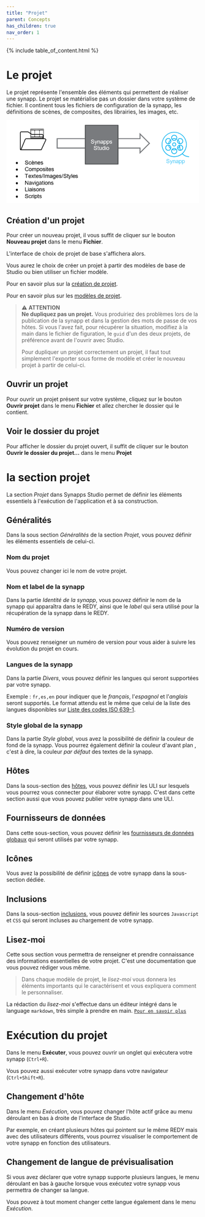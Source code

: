 ```yaml
---
title: "Projet"
parent: Concepts
has_children: true
nav_order: 1
---
```


{% include table_of_content.html %}

# Le projet

Le projet représente l'ensemble des éléments qui permettent de réaliser une synapp. Le projet se matérialise pas un dossier dans votre système de fichier. Il continent tous les fichiers de configuration de la synapp, les définitions de scènes, de composites, des librairies, les images, etc.

![Répertoire de projet](../../assets/quick-start/first-project/03.png)

## Création d'un projet

Pour créer un nouveau projet, il vous suffit de cliquer sur le bouton **Nouveau projet** dans le menu **Fichier**.

L'interface de choix de projet de base s'affichera alors.

Vous aurez le choix de créer un projet à partir des modèles de base de Studio ou bien utiliser un fichier modèle.

Pour en savoir plus sur la [création de projet](../../quick-start/first-project.md).

Pour en savoir plus sur les [modèles de projet](./project-model.md).

> ⚠️ **ATTENTION**<br>
> **Ne dupliquez pas un projet.** Vous produiriez des problèmes lors de la publication de la synapp et dans la gestion des mots de passe de vos hôtes. Si vous l'avez fait, pour récupérer la situation, modifiez à la main dans le fichier de figuration, le `guid` d'un des deux projets, de préférence avant de l'ouvrir avec Studio.
>
> Pour dupliquer un projet correctement un projet, il faut tout simplement l'exporter sous forme de modèle et créer le nouveau projet à partir de celui-ci.

## Ouvrir un projet

Pour ouvrir un projet présent sur votre système, cliquez sur le bouton **Ouvrir projet** dans le menu **Fichier** et allez chercher le dossier qui le contient.

## Voir le dossier du projet

Pour afficher le dossier du projet ouvert, il suffit de cliquer sur le bouton **Ouvrir le dossier du projet...** dans le menu **Projet**


# la section projet

La section *Projet* dans Synapps Studio permet de définir les éléments essentiels à l'exécution de l'application et à sa construction.

## Généralités

Dans la sous section *Généralités* de la section *Projet*, vous pouvez définir les éléments essentiels de celui-ci.

### Nom du projet
Vous pouvez changer ici le nom de votre projet.

### Nom et label de la synapp
Dans la partie *Identité de la synapp*, vous pouvez définir le nom de la synapp qui apparaîtra dans le REDY, ainsi que le *label* qui sera utilisé pour la récupération de la synapp dans le REDY.

### Numéro de version
Vous pouvez renseigner un numéro de version pour vous aider à suivre les évolution du projet en cours.

### Langues de la synapp
Dans la partie *Divers*, vous pouvez définir les langues qui seront supportées par votre synapp.

Exemple : `fr,es,en` pour indiquer que le *français*, l'*espagnol* et l'*anglais* seront supportés. Le format attendu est le même que celui de la liste des langues disponibles sur [Liste des codes ISO 639-1](https://fr.wikipedia.org/wiki/Liste_des_codes_ISO_639-1).

### Style global de la synapp
Dans la partie *Style global*, vous avez la possibilité de définir la couleur de fond de la synapp. Vous pourrez également définir la couleur d'avant plan , c'est à dire, la couleur *par défaut* des textes de la synapp.

## Hôtes

Dans la sous-section des [hôtes](./hosts.md), vous pouvez définir les ULI sur lesquels vous pourrez vous connecter pour élaborer votre synapp.
C'est dans cette section aussi que vous pouvez publier votre synapp dans une ULI.

## Fournisseurs de données

Dans cette sous-section, vous pouvez définir les [fournisseurs de données globaux](./global-data-sources.md) qui seront utilisés par votre synapp.

## Icônes

Vous avez la possibilité de définir [icônes](./icons.md) de votre synapp dans la sous-section dédiée.

## Inclusions

Dans la sous-section [inclusions](./includes.md), vous pouvez définir les sources `Javascript` et `CSS` qui seront incluses au chargement de votre synapp.

## Lisez-moi

Cette sous section vous permettra de renseigner et prendre connaissance des informations essentielles de votre projet. C'est une documentation que vous pouvez rédiger vous même.

> Dans chaque modèle de projet, le *lisez-moi* vous donnera les éléments importants qui le caractérisent et vous expliquera comment le personnaliser.

La rédaction du *lisez-moi* s'effectue dans un éditeur intégré dans le language `markdown`, très simple à prendre en main. [`Pour en savoir plus`](https://fr.wikipedia.org/wiki/Markdown)

# Exécution du projet

Dans le menu **Exécuter**, vous pouvez ouvrir un onglet qui exécutera votre synapp (`Ctrl+R`).

Vous pouvez aussi exécuter votre synapp dans votre navigateur (`Ctrl+Shift+R`).

## Changement d'hôte

Dans le menu *Exécution*, vous pouvez changer l'hôte actif grâce au menu déroulant en bas à droite de l'interface de Studio.

Par exemple, en créant plusieurs hôtes qui pointent sur le même REDY mais avec des utilisateurs différents, vous pourrez visualiser le comportement de votre synapp en fonction des utilisateurs.

## Changement de langue de prévisualisation

Si vous avez déclarer que votre synapp supporte plusieurs langues, le menu déroulant en bas à gauche lorsque vous exécutez votre synapp vous permettra de changer sa langue.

Vous pouvez à tout moment changer cette langue également dans le menu *Exécution*.
